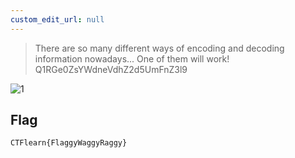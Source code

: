```yaml
---
custom_edit_url: null
---
```


> There are so many different ways of encoding and decoding information nowadays... One of them will work! Q1RGe0ZsYWdneVdhZ2d5UmFnZ3l9

![1](https://github.com/Knign/Write-ups/assets/110326359/d611400e-6cab-43b7-8c16-a961f6d27d67)

## Flag
```
CTFlearn{FlaggyWaggyRaggy}
```
